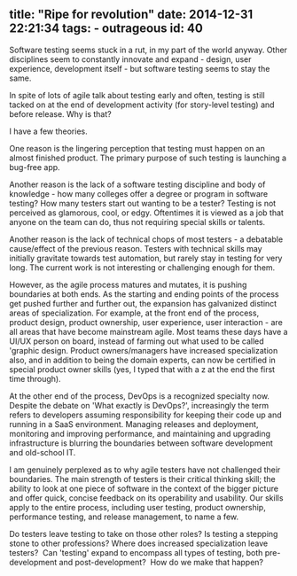 title: "Ripe for revolution"
date: 2014-12-31 22:21:34
tags:
	- outrageous
id: 40
---

Software testing seems stuck in a rut, in my part of the world anyway. Other disciplines seem to constantly innovate and expand - design, user experience, development itself - but software testing seems to stay the same.

In spite of lots of agile talk about testing early and often, testing is still tacked on at the end of development activity (for story-level testing) and before release. Why is that?

I have a few theories.

One reason is the lingering perception that testing must happen on an almost finished product. The primary purpose of such testing is launching a bug-free app.

Another reason is the lack of a software testing discipline and body of knowledge - how many colleges offer a degree or program in software testing? How many testers start out wanting to be a tester? Testing is not perceived as glamorous, cool, or edgy. Oftentimes it is viewed as a job that anyone on the team can do, thus not requiring special skills or talents.

Another reason is the lack of technical chops of most testers - a debatable cause/effect of the previous reason. Testers with technical skills may initially gravitate towards test automation, but rarely stay in testing for very long. The current work is not interesting or challenging enough for them.

However, as the agile process matures and mutates, it is pushing boundaries at both ends. As the starting and ending points of the process get pushed further and further out, the expansion has galvanized distinct areas of specialization. For example, at the front end of the process, product design, product ownership, user experience, user interaction - are all areas that have become mainstream agile. Most teams these days have a UI/UX person on board, instead of farming out what used to be called 'graphic design. Product owners/managers have increased specialization also, and in addition to being the domain experts, can now be certified in special product owner skills (yes, I typed that with a z at the end the first time through).

At the other end of the process, DevOps is a recognized specialty now. Despite the debate on 'What exactly is DevOps?', increasingly the term refers to developers assuming responsibility for keeping their code up and running in a SaaS environment. Managing releases and deployment, monitoring and improving performance, and maintaining and upgrading infrastructure is blurring the boundaries between software development and old-school IT.

I am genuinely perplexed as to why agile testers have not challenged their boundaries. The main strength of testers is their critical thinking skill; the ability to look at one piece of software in the context of the bigger picture and offer quick, concise feedback on its operability and usability. Our skills apply to the entire process, including user testing, product ownership, performance testing, and release management, to name a few.

Do testers leave testing to take on those other roles? Is testing a stepping stone to other professions? Where does increased specialization leave testers?  Can 'testing' expand to encompass all types of testing, both pre-development and post-development?  How do we make that happen?
